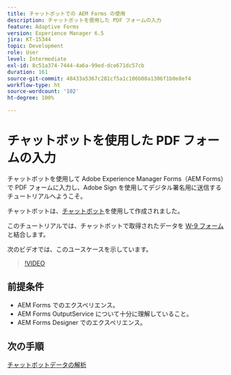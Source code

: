 ```yaml
---
title: チャットボットでの AEM Forms の使用
description: チャットボットを使用した PDF フォームの入力
feature: Adaptive Forms
version: Experience Manager 6.5
jira: KT-15344
topic: Development
role: User
level: Intermediate
exl-id: 8c51a374-7444-4a6a-99ed-dce671dc57cb
duration: 161
source-git-commit: 48433a5367c281cf5a1c106b08a1306f1b0e8ef4
workflow-type: ht
source-wordcount: '102'
ht-degree: 100%

---
```


# チャットボットを使用した PDF フォームの入力

チャットボットを使用して Adobe Experience Manager Forms（AEM Forms）で PDF フォームに入力し、Adobe Sign を使用してデジタル署名用に送信するチュートリアルへようこそ。

チャットボットは、[チャットボット](https://www.chatbot.com/)を使用して作成されました。

このチュートリアルでは、チャットボットで取得されたデータを [W-9 フォーム](assets/fw9.xdp)と結合します。

次のビデオでは、このユースケースを示しています。

>[!VIDEO](https://video.tv.adobe.com/v/3428432?learn=on)

## 前提条件

* AEM Forms でのエクスペリエンス。
* AEM Forms OutputService について十分に理解していること。
* AEM Forms Designer でのエクスペリエンス。

## 次の手順

[チャットボットデータの解析](parse-chat-bot-data.md)
